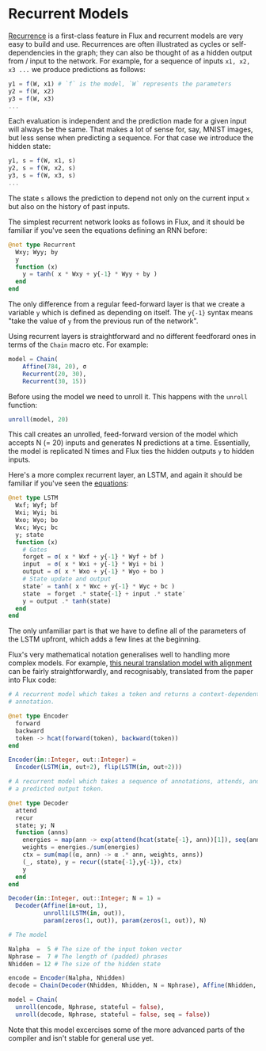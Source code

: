 # Recurrent Models

[Recurrence](https://en.wikipedia.org/wiki/Recurrent_neural_network) is a first-class feature in Flux and recurrent models are very easy to build and use. Recurrences are often illustrated as cycles or self-dependencies in the graph; they can also be thought of as a hidden output from / input to the network. For example, for a sequence of inputs `x1, x2, x3 ...` we produce predictions as follows:

```julia
y1 = f(W, x1) # `f` is the model, `W` represents the parameters
y2 = f(W, x2)
y3 = f(W, x3)
...
```

Each evaluation is independent and the prediction made for a given input will always be the same. That makes a lot of sense for, say, MNIST images, but less sense when predicting a sequence. For that case we introduce the hidden state:

```julia
y1, s = f(W, x1, s)
y2, s = f(W, x2, s)
y3, s = f(W, x3, s)
...
```

The state `s` allows the prediction to depend not only on the current input `x` but also on the history of past inputs.

The simplest recurrent network looks as follows in Flux, and it should be familiar if you've seen the equations defining an RNN before:

```julia
@net type Recurrent
  Wxy; Wyy; by
  y
  function (x)
    y = tanh( x * Wxy + y{-1} * Wyy + by )
  end
end
```

The only difference from a regular feed-forward layer is that we create a variable `y` which is defined as depending on itself. The `y{-1}` syntax means "take the value of `y` from the previous run of the network".

Using recurrent layers is straightforward and no different feedforard ones in terms of the `Chain` macro etc. For example:

```julia
model = Chain(
    Affine(784, 20), σ
    Recurrent(20, 30),
    Recurrent(30, 15))
```

Before using the model we need to unroll it. This happens with the `unroll` function:

```julia
unroll(model, 20)
```

This call creates an unrolled, feed-forward version of the model which accepts N (= 20) inputs and generates N predictions at a time. Essentially, the model is replicated N times and Flux ties the hidden outputs `y` to hidden inputs.

Here's a more complex recurrent layer, an LSTM, and again it should be familiar if you've seen the [equations](https://colah.github.io/posts/2015-08-Understanding-LSTMs/):

```julia
@net type LSTM
  Wxf; Wyf; bf
  Wxi; Wyi; bi
  Wxo; Wyo; bo
  Wxc; Wyc; bc
  y; state
  function (x)
    # Gates
    forget = σ( x * Wxf + y{-1} * Wyf + bf )
    input  = σ( x * Wxi + y{-1} * Wyi + bi )
    output = σ( x * Wxo + y{-1} * Wyo + bo )
    # State update and output
    state′ = tanh( x * Wxc + y{-1} * Wyc + bc )
    state  = forget .* state{-1} + input .* state′
    y = output .* tanh(state)
  end
end
```

The only unfamiliar part is that we have to define all of the parameters of the LSTM upfront, which adds a few lines at the beginning.

Flux's very mathematical notation generalises well to handling more complex models. For example, [this neural translation model with alignment](https://arxiv.org/abs/1409.0473) can be fairly straightforwardly, and recognisably, translated from the paper into Flux code:

```julia
# A recurrent model which takes a token and returns a context-dependent
# annotation.

@net type Encoder
  forward
  backward
  token -> hcat(forward(token), backward(token))
end

Encoder(in::Integer, out::Integer) =
  Encoder(LSTM(in, out÷2), flip(LSTM(in, out÷2)))

# A recurrent model which takes a sequence of annotations, attends, and returns
# a predicted output token.

@net type Decoder
  attend
  recur
  state; y; N
  function (anns)
    energies = map(ann -> exp(attend(hcat(state{-1}, ann))[1]), seq(anns, N))
    weights = energies./sum(energies)
    ctx = sum(map((α, ann) -> α .* ann, weights, anns))
    (_, state), y = recur((state{-1},y{-1}), ctx)
    y
  end
end

Decoder(in::Integer, out::Integer; N = 1) =
  Decoder(Affine(in+out, 1),
          unroll1(LSTM(in, out)),
          param(zeros(1, out)), param(zeros(1, out)), N)

# The model

Nalpha  =  5 # The size of the input token vector
Nphrase =  7 # The length of (padded) phrases
Nhidden = 12 # The size of the hidden state

encode = Encoder(Nalpha, Nhidden)
decode = Chain(Decoder(Nhidden, Nhidden, N = Nphrase), Affine(Nhidden, Nalpha), softmax)

model = Chain(
  unroll(encode, Nphrase, stateful = false),
  unroll(decode, Nphrase, stateful = false, seq = false))
```

Note that this model excercises some of the more advanced parts of the compiler and isn't stable for general use yet.
